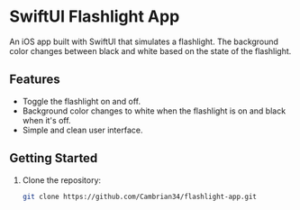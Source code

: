 # SwiftUI Flashlight App

An iOS app built with SwiftUI that simulates a flashlight. The background color changes between black and white based on the state of the flashlight.

## Features

- Toggle the flashlight on and off.
- Background color changes to white when the flashlight is on and black when it's off.
- Simple and clean user interface.


## Getting Started

1. Clone the repository:

   ```bash
   git clone https://github.com/Cambrian34/flashlight-app.git
